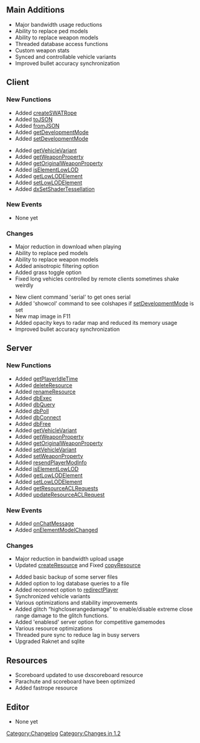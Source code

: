 Main Additions
--------------

-   Major bandwidth usage reductions
-   Ability to replace ped models
-   Ability to replace weapon models
-   Threaded database access functions
-   Custom weapon stats
-   Synced and controllable vehicle variants
-   Improved bullet accuracy synchronization

Client
------

### New Functions

-   Added [createSWATRope](/docs/createswatrope.md "wikilink")
-   Added [toJSON](/docs/tojson.md "wikilink")
-   Added [fromJSON](/docs/fromjson.md "wikilink")
-   Added [getDevelopmentMode](/docs/getdevelopmentmode.md "wikilink")
-   Added [setDevelopmentMode](/docs/setdevelopmentmode.md "wikilink")

<!-- -->

-   Added [getVehicleVariant](/docs/getvehiclevariant.md "wikilink")
-   Added [getWeaponProperty](/docs/getweaponproperty.md "wikilink")
-   Added [getOriginalWeaponProperty](/docs/getoriginalweaponproperty.md "wikilink")
-   Added [isElementLowLOD‎](/docs/iselementlowlod‎.md "wikilink")
-   Added [getLowLODElement](/docs/getlowlodelement.md "wikilink")
-   Added [setLowLODElement](/docs/setlowlodelement.md "wikilink")
-   Added [dxSetShaderTessellation](/docs/dxsetshadertessellation.md "wikilink")

### New Events

-   None yet

### Changes

-   Major reduction in download when playing
-   Ability to replace ped models
-   Ability to replace weapon models
-   Added anisotropic filtering option
-   Added grass toggle option
-   Fixed long vehicles controlled by remote clients sometimes shake weirdly

<!-- -->

-   New client command 'serial' to get ones serial
-   Added 'showcol' command to see colshapes if [setDevelopmentMode](/docs/setdevelopmentmode.md "wikilink") is set
-   New map image in F11
-   Added opacity keys to radar map and reduced its memory usage
-   Improved bullet accuracy synchronization

Server
------

### New Functions

-   Added [getPlayerIdleTime](/docs/getplayeridletime.md "wikilink")
-   Added [deleteResource](/docs/deleteresource.md "wikilink")
-   Added [renameResource](/docs/renameresource.md "wikilink")
-   Added [dbExec](/docs/dbexec.md "wikilink")
-   Added [dbQuery](/docs/dbquery.md "wikilink")
-   Added [dbPoll](/docs/dbpoll.md "wikilink")
-   Added [dbConnect](/docs/dbconnect.md "wikilink")
-   Added [dbFree](/docs/dbfree.md "wikilink")
-   Added [getVehicleVariant](/docs/getvehiclevariant.md "wikilink")
-   Added [getWeaponProperty](/docs/getweaponproperty.md "wikilink")
-   Added [getOriginalWeaponProperty](/docs/getoriginalweaponproperty.md "wikilink")
-   Added [setVehicleVariant](/docs/setvehiclevariant.md "wikilink")
-   Added [setWeaponProperty](/docs/setweaponproperty.md "wikilink")
-   Added [resendPlayerModInfo](/docs/resendplayermodinfo.md "wikilink")
-   Added [isElementLowLOD‎](/docs/iselementlowlod‎.md "wikilink")
-   Added [getLowLODElement](/docs/getlowlodelement.md "wikilink")
-   Added [setLowLODElement](/docs/setlowlodelement.md "wikilink")
-   Added [getResourceACLRequests](/docs/getresourceaclrequests.md "wikilink")
-   Added [updateResourceACLRequest](/docs/updateresourceaclrequest.md "wikilink")

### New Events

-   Added [onChatMessage](/docs/onchatmessage.md "wikilink")
-   Added [onElementModelChanged](/docs/onelementmodelchanged.md "wikilink")

### Changes

-   Major reduction in bandwidth upload usage
-   Updated [createResource](/docs/createresource.md "wikilink") and Fixed [copyResource](/copyResource.md "wikilink")

<!-- -->

-   Added basic backup of some server files
-   Added option to log database queries to a file
-   Added reconnect option to [redirectPlayer](/docs/redirectplayer.md "wikilink")
-   Synchronized vehicle variants
-   Various optimizations and stability improvements
-   Added glitch “highcloserangedamage” to enable/disable extreme close range damage to the glitch functions.
-   Added 'enablesd' server option for competitive gamemodes
-   Various resource optimizations
-   Threaded pure sync to reduce lag in busy servers
-   Upgraded Raknet and sqlite

Resources
---------

-   Scoreboard updated to use dxscoreboard resource
-   Parachute and scoreboard have been optimized
-   Added fastrope resource

Editor
------

-   None yet

[Category:Changelog](/docs/category:changelog.md "wikilink") [Category:Changes in 1.2](/Category:Changes_in_1.2.md "wikilink")
